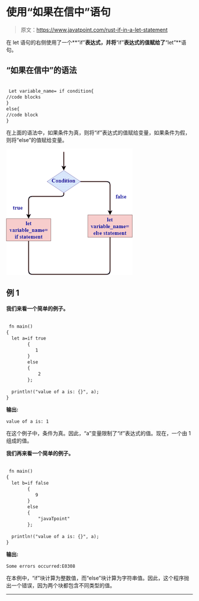 # 使用“如果在信中”语句

> 原文：<https://www.javatpoint.com/rust-if-in-a-let-statement>

在 let 语句的右侧使用了一个**“if”**表达式，并将**“if”**表达式的值赋给了**“let”**语句。

## “如果在信中”的语法

```

 Let variable_name= if condition{
//code blocks
}  
else{
//code block
}

```

在上面的语法中，如果条件为真，则将“if”表达式的值赋给变量，如果条件为假，则将“else”的值赋给变量。

![Rust if in a let statement](img/35626f87df4eddffb438565ba0db6e94.png)

## 例 1

**我们来看一个简单的例子。**

```

 fn main()
{
  let a=if true
        {
           1
        }
        else
        {
            2
        };

  println!("value of a is: {}", a);
}

```

**输出:**

```
value of a is: 1

```

在这个例子中，条件为真。因此，“a”变量限制了“if”表达式的值。现在，一个由 1 组成的值。

**我们再来看一个简单的例子。**

```

 fn main()
{
  let b=if false
        {
           9
        }
        else
        {
            "javaTpoint"
        };

  println!("value of a is: {}", a);
}

```

**输出:**

```
Some errors occurred:E0308

```

在本例中，“if”块计算为整数值，而“else”块计算为字符串值。因此，这个程序抛出一个错误，因为两个块都包含不同类型的值。

* * *